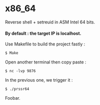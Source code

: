 # x86_64

Reverse shell + setreuid in ASM Intel 64 bits.

#### By default : the target IP is localhost.

Use Makefile to build the project fastly :

	$ Make

Open another terminal then copy paste :

	$ nc -lvp 9876

In the previous one, we trigger it :

	$ ./prssr64


Foobar.
